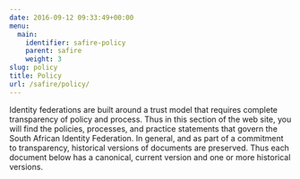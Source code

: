 ```yaml
--- 
date: 2016-09-12 09:33:49+00:00
menu: 
  main: 
    identifier: safire-policy
    parent: safire
    weight: 3
slug: policy
title: Policy
url: /safire/policy/
---
```


Identity federations are built around a trust model that requires complete transparency of policy and process. Thus in this section of the web site, you will find the policies, processes, and practice statements that govern the South African Identity Federation. In general, and as part of a commitment to transparency, historical versions of documents are preserved. Thus each document below has a canonical, current version and one or more historical versions.

